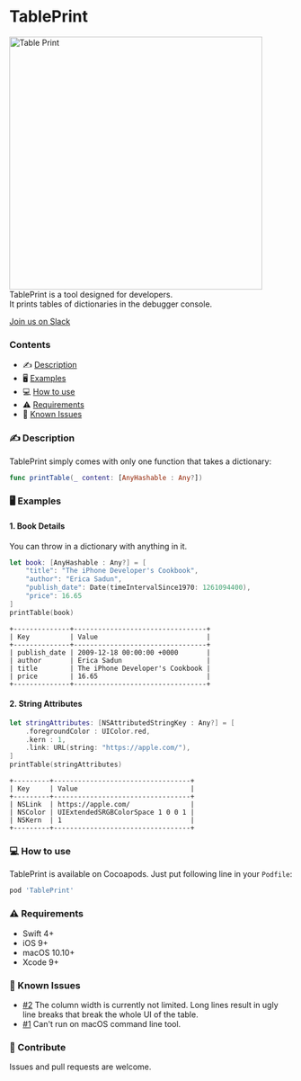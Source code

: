 <p align="center">
    <h1>TablePrint</h1>
    <img src="https://raw.githubusercontent.com/lukaswuerzburger/table-print/develop/readme-images/xcode-debugger.png" alt="Table Print" title="Table Print" width="450"/>
    TablePrint is a tool designed for developers.<br/>
    It prints tables of dictionaries in the debugger console.
</p>

[Join us on Slack](https://join.slack.com/t/table-print/shared_invite/enQtNDUxMjA1ODQ2MDY3LTBmNDlhZDgxZGY1ZDU3MDk5MGRhMDAwZjYxYTZhNzUwMmIyNmI1MzY3ZDdkYWZlNjk5YTUzMGRkOTBhZTAxMGQ)

### Contents

- ✍️ [Description](#️-description)
- 🖥 [Examples](#-examples)
- 💻 [How to use](#-how-to-use)
- ⚠️ [Requirements](#️-requirements)
- 🐞 [Known Issues](#-known-issues)

### ✍️ Description

TablePrint simply comes with only one function that takes a dictionary:

```swift
func printTable(_ content: [AnyHashable : Any?])
```

### 🖥 Examples

#### 1. Book Details

You can throw in a dictionary with anything in it.

```swift
let book: [AnyHashable : Any?] = [
    "title": "The iPhone Developer's Cookbook",
    "author": "Erica Sadun",
    "publish_date": Date(timeIntervalSince1970: 1261094400),
    "price": 16.65
]
printTable(book)
```

```
+--------------+---------------------------------+
| Key          | Value                           |
+--------------+---------------------------------+
| publish_date | 2009-12-18 00:00:00 +0000       |
| author       | Erica Sadun                     |
| title        | The iPhone Developer's Cookbook |
| price        | 16.65                           |
+--------------+---------------------------------+
```

#### 2. String Attributes

```swift
let stringAttributes: [NSAttributedStringKey : Any?] = [
    .foregroundColor : UIColor.red,
    .kern : 1,
    .link: URL(string: "https://apple.com/"),
]
printTable(stringAttributes)
```

```
+---------+----------------------------------+
| Key     | Value                            |
+---------+----------------------------------+
| NSLink  | https://apple.com/               |
| NSColor | UIExtendedSRGBColorSpace 1 0 0 1 |
| NSKern  | 1                                |
+---------+----------------------------------+
```

### 💻 How to use

TablePrint is available on Cocoapods. Just put following line in your `Podfile`:
```ruby
pod 'TablePrint'
```

### ⚠️ Requirements

- Swift 4+
- iOS 9+
- macOS 10.10+
- Xcode 9+

### 🐞 Known Issues

- [#2](https://github.com/lukaswuerzburger/table-print/issues/2) The column width is currently not limited. Long lines result in ugly line breaks that break the whole UI of the table.
- [#1](https://github.com/lukaswuerzburger/table-print/issues/1) Can't run on macOS command line tool.

### 💪 Contribute

Issues and pull requests are welcome.
